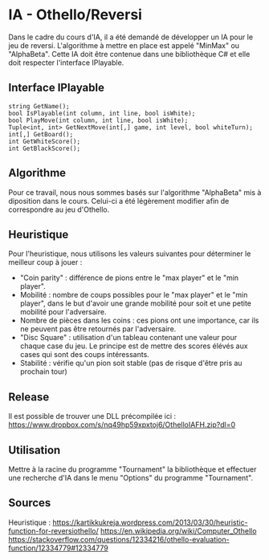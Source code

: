 # IA - Othello/Reversi

Dans le cadre du cours d'IA, il a été demandé de développer un IA pour le jeu de reversi. L'algorithme à mettre en place est appelé "MinMax" ou "AlphaBeta".
Cette IA doit être contenue dans une bibliothèque C# et elle doit respecter l'interface IPlayable.

## Interface IPlayable

```
string GetName();
bool IsPlayable(int column, int line, bool isWhite);
bool PlayMove(int column, int line, bool isWhite);
Tuple<int, int> GetNextMove(int[,] game, int level, bool whiteTurn);
int[,] GetBoard();
int GetWhiteScore();
int GetBlackScore();
```

## Algorithme

Pour ce travail, nous nous sommes basés sur l'algorithme "AlphaBeta" mis à diposition dans le cours.
Celui-ci a été légèrement modifier afin de correspondre au jeu d'Othello.

## Heuristique

Pour l'heuristique, nous utilisons les valeurs suivantes pour déterminer le meilleur coup à jouer :

- "Coin parity" : différence de pions entre le "max player" et le "min player".
- Mobilité : nombre de coups possibles pour le "max player" et le "min player", dans le but d'avoir une grande mobilité pour soit et une petite mobilité pour l'adversaire.
- Nombre de pièces dans les coins : ces pions ont une importance, car ils ne peuvent pas être retournés par l'adversaire.
- "Disc Square" : utilisation d'un tableau contenant une valeur pour chaque case du jeu. Le principe est de mettre des scores élévés aux cases qui sont des coups intéressants.
- Stabilité : vérifie qu'un pion soit stable (pas de risque d'être pris au prochain tour)

## Release

Il est possible de trouver une DLL précompilée ici : https://www.dropbox.com/s/nq49hp59xpxtoj6/OthelloIAFH.zip?dl=0

## Utilisation

Mettre à la racine du programme "Tournament" la bibliothèque et effectuer une recherche d'IA dans le menu "Options" du programme "Tournament".

## Sources

Heuristique :
https://kartikkukreja.wordpress.com/2013/03/30/heuristic-function-for-reversiothello/
https://en.wikipedia.org/wiki/Computer_Othello
https://stackoverflow.com/questions/12334216/othello-evaluation-function/12334779#12334779
